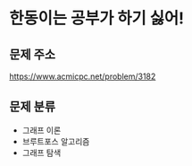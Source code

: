 # 한동이는 공부가 하기 싫어!
## 문제 주소
https://www.acmicpc.net/problem/3182

## 문제 분류
- 그래프 이론
- 브루트포스 알고리즘
- 그래프 탐색